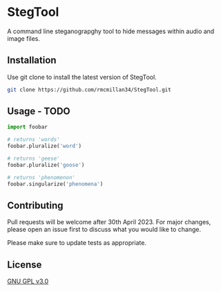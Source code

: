 # StegTool
A command line steganograpghy tool to hide messages within audio and image files.


## Installation

Use git clone to install the latest version of StegTool.

```bash
git clone https://github.com/rmcmillan34/StegTool.git
```

## Usage - TODO

```python
import foobar

# returns 'words'
foobar.pluralize('word')

# returns 'geese'
foobar.pluralize('goose')

# returns 'phenomenon'
foobar.singularize('phenomena')
```

## Contributing

Pull requests will be welcome after 30th April 2023. For major changes, please open an issue first 
to discuss what you would like to change.

Please make sure to update tests as appropriate.

## License

[GNU GPL v3.0](https://www.gnu.org/licenses/gpl-3.0.en.html)
